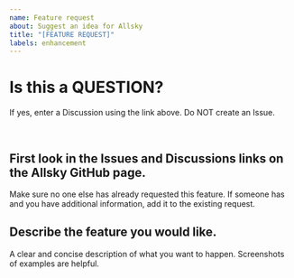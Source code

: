 ```yaml
---
name: Feature request
about: Suggest an idea for Allsky
title: "[FEATURE REQUEST]"
labels: enhancement
---
```



<!-- =========================================================== -->

# Is this a QUESTION?
If yes, enter a Discussion using the link above.  Do NOT create an Issue. 



<!-- =========================================================== -->
&nbsp; 
## First look in the Issues and Discussions links on the Allsky GitHub page.
Make sure no one else has already requested this feature.
If someone has and you have additional information, add it to the existing request.


## Describe the feature you would like.
A clear and concise description of what you want to happen.
Screenshots of examples are helpful.
